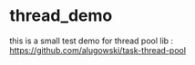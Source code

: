# thread_demo

this is a small test demo for thread pool lib : https://github.com/alugowski/task-thread-pool
